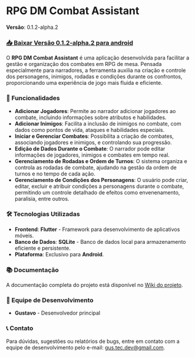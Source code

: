 # RPG DM Combat Assistant

**Versão**: 0.1.2-alpha.2

### [📥 Baixar Versão 0.1.2-alpha.2 para android](https://mega.nz/file/2y5iFSaB#1AnNPlgLi_h41vy3mjcXARw2yqU-IsNuOpe5CwVppB8)

O **RPG DM Combat Assistant** é uma aplicação desenvolvida para facilitar a gestão e organização dos combates em RPG de mesa. Pensada especialmente para narradores, a ferramenta auxilia na criação e controle dos personagens, inimigos, rodadas e condições durante os confrontos, proporcionando uma experiência de jogo mais fluida e eficiente.

### 🚀 Funcionalidades

- **Adicionar Jogadores**: Permite ao narrador adicionar jogadores ao combate, incluindo informações sobre atributos e habilidades.
- **Adicionar Inimigos**: Facilita a inclusão de inimigos no combate, com dados como pontos de vida, ataques e habilidades especiais.
- **Iniciar e Gerenciar Combates**: Possibilita a criação de combates, associando jogadores e inimigos, e controlando sua progressão.
- **Edição de Dados Durante o Combate**: O narrador pode editar informações de jogadores, inimigos e combates em tempo real.
- **Gerenciamento de Rodadas e Ordem de Turnos**: O sistema organiza e controla as rodadas de combate, ajudando na gestão da ordem de turnos e no tempo de cada ação.
- **Gerenciamento de Condições dos Personagens**: O usuário pode criar, editar, excluir e atribuir condições a personagens durante o combate, permitindo um controle detalhado de efeitos como envenenamento, paralisia, entre outros.

### 🛠 Tecnologias Utilizadas

- **Frontend**: **Flutter** - Framework para desenvolvimento de aplicativos móveis.
- **Banco de Dados**: **SQLite** - Banco de dados local para armazenamento eficiente e persistente.
- **Plataforma**: Exclusivo para **Android**.

### 📚 Documentação

A documentação completa do projeto está disponível no [Wiki do projeto](https://github.com/Gustavo-Vinicius-Santana/rpg-dm-combat-assistant/wiki).

### 👥 Equipe de Desenvolvimento

- **Gustavo** - Desenvolvedor principal

### 📞 Contato

Para dúvidas, sugestões ou relatórios de bugs, entre em contato com a equipe de desenvolvimento pelo e-mail: [gus.tec.dev@gmail.com](mailto:gus.tec.dev@gmail.com).
